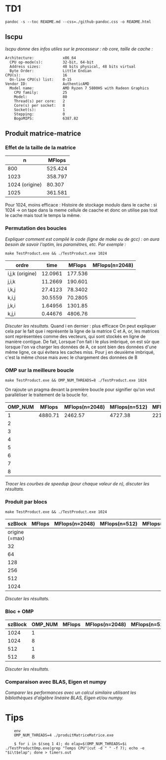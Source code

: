 
# TD1

`pandoc -s --toc README.md --css=./github-pandoc.css -o README.html`

## lscpu

*lscpu donne des infos utiles sur le processeur : nb core, taille de cache :*

```
Architecture:             x86_64
  CPU op-mode(s):         32-bit, 64-bit
  Address sizes:          48 bits physical, 48 bits virtual
  Byte Order:             Little Endian
CPU(s):                   16
  On-line CPU(s) list:    0-15
Vendor ID:                AuthenticAMD
  Model name:             AMD Ryzen 7 5800HS with Radeon Graphics
    CPU family:           25
    Model:                80
    Thread(s) per core:   2
    Core(s) per socket:   8
    Socket(s):            1
    Stepping:             0
    BogoMIPS:             6387.82
```


## Produit matrice-matrice

### Effet de la taille de la matrice

  n            | MFlops
---------------|--------
      800      | 525.424
      1023     | 358.797
1024 (origine) | 80.307
      1025     | 361.581

Pour 1024, moins efficace : Histoire de stockage modulo dans le cache : si 1024 -> on tape dans la meme cellule de caache et donc on utilise pas tout le cache mais tout le temps la même.


### Permutation des boucles

*Expliquer comment est compilé le code (ligne de make ou de gcc) : on aura besoin de savoir l'optim, les paramètres, etc. Par exemple :*

`make TestProduct.exe && ./TestProduct.exe 1024`


  ordre           | time    | MFlops  | MFlops(n=2048)
------------------|---------|---------|----------------
i,j,k (origine)   | 12.0961 | 177.536 |
j,i,k             | 11.2669 | 190.601 |
i,k,j             | 27.4123 | 78.3402 |
k,i,j             | 30.5559 | 70.2805 |
j,k,i             | 1.64956 | 1301.85 |
k,j,i             | 0.44676 | 4806.76 |


*Discuter les résultats.*
Quand i en dernier : plus efficace 
On peut expliquer cela par le fait que i représente la ligne de la matrice C et A, or, les matrices sont représentées comme des vecteurs, qui sont stockés en ligne de manière contigue. 
De fait, Lorsque l'on fait i le plus imbriqué, on est sûr que lorsque l'on va charger les données de A, ce sont bien des données d'une même ligne, ce qui évitera les caches miss.
Pour j en deuxième imbriqué, c'est la même chose mais avec le chargement des données de B



### OMP sur la meilleure boucle

`make TestProduct.exe && OMP_NUM_THREADS=8 ./TestProduct.exe 1024`

On rajoute un pragma devant la première boucle pour signifier qu'on veut paralléliser le traitement de la boucle for.

  OMP_NUM         | MFlops  | MFlops(n=2048) | MFlops(n=512)  | MFlops(n=4096)
------------------|---------|----------------|----------------|---------------
1                 | 4880.71 |    2462.57     |    4727.38     |    2210.98
2                 | 
3                 |
4                 |
5                 |
6                 |
7                 |
8                 |

*Tracer les courbes de speedup (pour chaque valeur de n), discuter les résultats.*



### Produit par blocs

`make TestProduct.exe && ./TestProduct.exe 1024`

  szBlock         | MFlops  | MFlops(n=2048) | MFlops(n=512)  | MFlops(n=4096)
------------------|---------|----------------|----------------|---------------
origine (=max)    |
32                |
64                |
128               |
256               |
512               |
1024              |

*Discuter les résultats.*



### Bloc + OMP


  szBlock      | OMP_NUM | MFlops  | MFlops(n=2048) | MFlops(n=512)  | MFlops(n=4096)|
---------------|---------|---------|----------------|----------------|---------------|
1024           |  1      |         |                |                |               |
1024           |  8      |         |                |                |               |
512            |  1      |         |                |                |               |
512            |  8      |         |                |                |               |

*Discuter les résultats.*


### Comparaison avec BLAS, Eigen et numpy

*Comparer les performances avec un calcul similaire utilisant les bibliothèques d'algèbre linéaire BLAS, Eigen et/ou numpy.*


# Tips

```
	env
	OMP_NUM_THREADS=4 ./produitMatriceMatrice.exe
```

```
    $ for i in $(seq 1 4); do elap=$(OMP_NUM_THREADS=$i ./TestProductOmp.exe|grep "Temps CPU"|cut -d " " -f 7); echo -e "$i\t$elap"; done > timers.out
```
